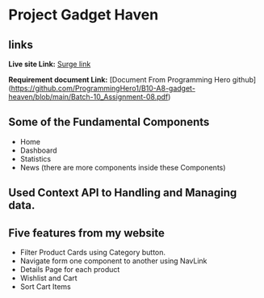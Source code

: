 # Project Gadget Haven

## links
**Live site Link:** [Surge link](https://a8-gadget-have.surge.sh/dashboard/wishlist)

**Requirement document Link:** [Document From Programming Hero github] (https://github.com/ProgrammingHero1/B10-A8-gadget-heaven/blob/main/Batch-10_Assignment-08.pdf)


## Some of the Fundamental Components
- Home
- Dashboard
- Statistics
- News
(there are more components inside these Components)

## Used Context API to Handling and Managing data.

## Five features from my website
- Filter Product Cards using Category button.
- Navigate form one component to another using NavLink
- Details Page for each product
- Wishlist and Cart 
- Sort Cart Items